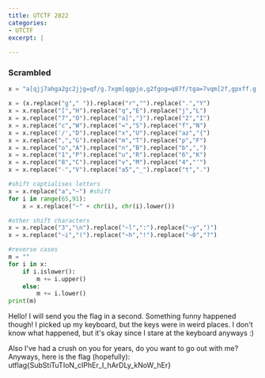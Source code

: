 ```yaml
---
title: UTCTF 2022
categories:
- UTCTF
excerpt: |
  
---
```



### Scrambled


```python
x = "a[qjj7ahga2gc2jjg=qf/g.7xgm[qgpjo,g2fgog=q87f/tga=7vqm[2f,gpxff.g[o11qfq/gm[7x,[ahga2g1286q/gx1gv.g6q.n7ou/bgnxmgm[qg6q.=gcquqg2fgcq2u/g1jo8q=t3a2g/7f4mg6f7cgc[omg[o11qfq/bgnxmg2m4=g76o.g=2f8qga2g=mouqgomgm[qg6q.n7ou/gof.co.=galay33aoj=7ga24-qg[o/gog8ux=[g7fg.7xgp7ug.qou=bg/7g.7xgcofmgm7g,7g7xmgc2m[gvqa0rrrrrrrrrrrrrrrrrrrrrrrrrrrrrrrrrrrrrrrrrrrrrrrrrrrrrrrrrrrrrrrrrrrrrr3aof.co.=bg[quqg2=gm[qgpjo,gai[71qpxjj.ayalgxmpjo,aza=xna=m2amxama27afa58a2a1[aqua5a2a5[aoua/aj.a56af7aca5[aqua]3"

x = (x.replace("g"," ")).replace("r","").replace(".","Y")
x = x.replace("[","H").replace("q","E").replace("j","L")
x = x.replace("7","O").replace("a]","}").replace("2","I")
x = x.replace("c","W").replace("=","S").replace("f","N")
x = x.replace('/',"D").replace("x","U").replace("az","{")
x = x.replace(",","G").replace("m","T").replace("p","F")
x = x.replace("o","A").replace("n","B").replace("b",",")
x = x.replace("1","P").replace("u","R").replace("6","K")
x = x.replace("8","C").replace("v","M").replace("4","'")
x = x.replace("-","V").replace("a5","_").replace("t",".")

#shift captialises letters
x = x.replace("a","~") #shift
for i in range(65,91):
	x = x.replace("~" + chr(i), chr(i).lower())

#other shift characters
x = x.replace("3","\n").replace("~l",":").replace("~y",")")
x = x.replace("~i","(").replace("~h","!").replace("~0","?")

#reverse cases
m = ""
for i in x:
	if i.islower():
		m += i.upper()
	else:
		m += i.lower()
print(m)
```

Hello! I will send you the flag in a second. Something funny happened though! I picked up my keyboard, but the keys were in weird places.
I don't know what happened, but it's okay since I stare at the keyboard anyways :)

Also I've had a crush on you for years, do you want to go out with me?
Anyways, here is the flag (hopefully): utflag{SubStiTuTIoN_cIPhEr_I_hArDLy_kNoW_hEr}
